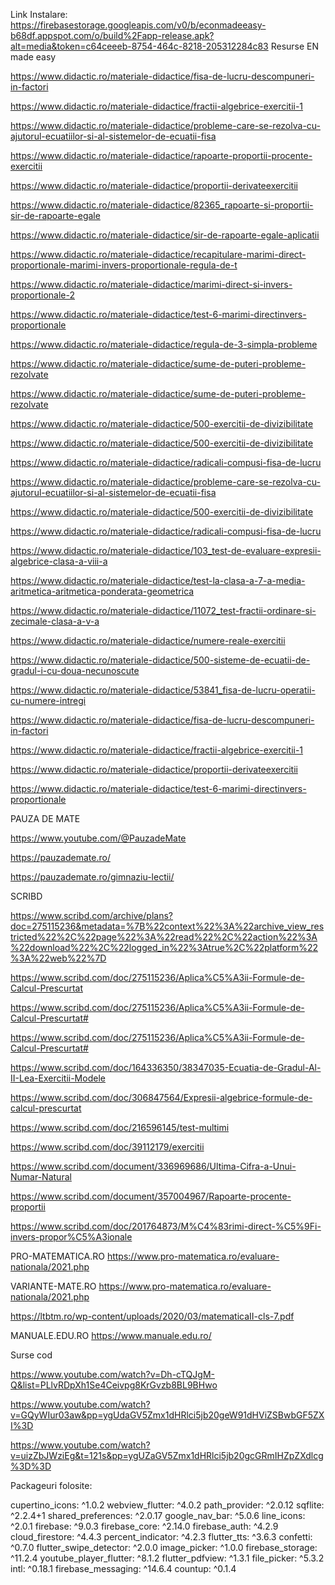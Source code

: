 Link Instalare: https://firebasestorage.googleapis.com/v0/b/econmadeeasy-b68df.appspot.com/o/build%2Fapp-release.apk?alt=media&token=c64ceeeb-8754-464c-8218-205312284c83
Resurse EN made easy

https://www.didactic.ro/materiale-didactice/fisa-de-lucru-descompuneri-in-factori

https://www.didactic.ro/materiale-didactice/fractii-algebrice-exercitii-1

https://www.didactic.ro/materiale-didactice/probleme-care-se-rezolva-cu-ajutorul-ecuatiilor-si-al-sistemelor-de-ecuatii-fisa


https://www.didactic.ro/materiale-didactice/rapoarte-proportii-procente-exercitii


https://www.didactic.ro/materiale-didactice/proportii-derivateexercitii

https://www.didactic.ro/materiale-didactice/82365_rapoarte-si-proportii-sir-de-rapoarte-egale


https://www.didactic.ro/materiale-didactice/sir-de-rapoarte-egale-aplicatii


https://www.didactic.ro/materiale-didactice/recapitulare-marimi-direct-proportionale-marimi-invers-proportionale-regula-de-t


https://www.didactic.ro/materiale-didactice/marimi-direct-si-invers-proportionale-2


https://www.didactic.ro/materiale-didactice/test-6-marimi-directinvers-proportionale

https://www.didactic.ro/materiale-didactice/regula-de-3-simpla-probleme

https://www.didactic.ro/materiale-didactice/sume-de-puteri-probleme-rezolvate


https://www.didactic.ro/materiale-didactice/sume-de-puteri-probleme-rezolvate

https://www.didactic.ro/materiale-didactice/500-exercitii-de-divizibilitate

https://www.didactic.ro/materiale-didactice/500-exercitii-de-divizibilitate

https://www.didactic.ro/materiale-didactice/radicali-compusi-fisa-de-lucru

https://www.didactic.ro/materiale-didactice/probleme-care-se-rezolva-cu-ajutorul-ecuatiilor-si-al-sistemelor-de-ecuatii-fisa


https://www.didactic.ro/materiale-didactice/500-exercitii-de-divizibilitate


https://www.didactic.ro/materiale-didactice/radicali-compusi-fisa-de-lucru

https://www.didactic.ro/materiale-didactice/103_test-de-evaluare-expresii-algebrice-clasa-a-viii-a

https://www.didactic.ro/materiale-didactice/test-la-clasa-a-7-a-media-aritmetica-aritmetica-ponderata-geometrica

https://www.didactic.ro/materiale-didactice/11072_test-fractii-ordinare-si-zecimale-clasa-a-v-a

https://www.didactic.ro/materiale-didactice/numere-reale-exercitii

https://www.didactic.ro/materiale-didactice/500-sisteme-de-ecuatii-de-gradul-i-cu-doua-necunoscute

https://www.didactic.ro/materiale-didactice/53841_fisa-de-lucru-operatii-cu-numere-intregi


https://www.didactic.ro/materiale-didactice/fisa-de-lucru-descompuneri-in-factori

https://www.didactic.ro/materiale-didactice/fractii-algebrice-exercitii-1


https://www.didactic.ro/materiale-didactice/proportii-derivateexercitii

https://www.didactic.ro/materiale-didactice/test-6-marimi-directinvers-proportionale


PAUZA DE MATE


https://www.youtube.com/@PauzadeMate

https://pauzademate.ro/

https://pauzademate.ro/gimnaziu-lectii/



SCRIBD

https://www.scribd.com/archive/plans?doc=275115236&metadata=%7B%22context%22%3A%22archive_view_restricted%22%2C%22page%22%3A%22read%22%2C%22action%22%3A%22download%22%2C%22logged_in%22%3Atrue%2C%22platform%22%3A%22web%22%7D


https://www.scribd.com/doc/275115236/Aplica%C5%A3ii-Formule-de-Calcul-Prescurtat

https://www.scribd.com/doc/275115236/Aplica%C5%A3ii-Formule-de-Calcul-Prescurtat#

https://www.scribd.com/doc/275115236/Aplica%C5%A3ii-Formule-de-Calcul-Prescurtat#


https://www.scribd.com/doc/164336350/38347035-Ecuatia-de-Gradul-Al-II-Lea-Exercitii-Modele

https://www.scribd.com/doc/306847564/Expresii-algebrice-formule-de-calcul-prescurtat

https://www.scribd.com/doc/216596145/test-multimi


https://www.scribd.com/doc/39112179/exercitii


https://www.scribd.com/document/336969686/Ultima-Cifra-a-Unui-Numar-Natural

https://www.scribd.com/document/357004967/Rapoarte-procente-proportii

https://www.scribd.com/doc/201764873/M%C4%83rimi-direct-%C5%9Fi-invers-propor%C5%A3ionale




PRO-MATEMATICA.RO
https://www.pro-matematica.ro/evaluare-nationala/2021.php


VARIANTE-MATE.RO
https://www.pro-matematica.ro/evaluare-nationala/2021.php


https://ltbtm.ro/wp-content/uploads/2020/03/matematicaII-cls-7.pdf

MANUALE.EDU.RO
https://www.manuale.edu.ro/

Surse cod

https://www.youtube.com/watch?v=Dh-cTQJgM-Q&list=PLlvRDpXh1Se4Ceivpg8KrGvzb8BL9BHwo

https://www.youtube.com/watch?v=GQyWIur03aw&pp=ygUdaGV5Zmx1dHRlci5jb20geW91dHViZSBwbGF5ZXI%3D

https://www.youtube.com/watch?v=uizZbJWziEg&t=121s&pp=ygUZaGV5Zmx1dHRlci5jb20gcGRmIHZpZXdlcg%3D%3D


Packageuri folosite: 

cupertino_icons: ^1.0.2
webview_flutter: ^4.0.2
path_provider: ^2.0.12
sqflite: ^2.2.4+1
shared_preferences: ^2.0.17
google_nav_bar: ^5.0.6
line_icons: ^2.0.1
firebase: ^9.0.3
firebase_core: ^2.14.0
firebase_auth: ^4.2.9
cloud_firestore: ^4.4.3
percent_indicator: ^4.2.3
flutter_tts: ^3.6.3
confetti: ^0.7.0
flutter_swipe_detector: ^2.0.0
image_picker: ^1.0.0
firebase_storage: ^11.2.4
youtube_player_flutter: ^8.1.2
flutter_pdfview: ^1.3.1
file_picker: ^5.3.2
intl: ^0.18.1
firebase_messaging: ^14.6.4
countup: ^0.1.4
